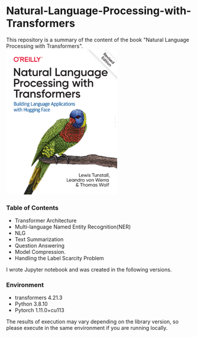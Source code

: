 # Natural-Language-Processing-with-Transformers
This repository is a summary of the content of the book "Natural Language Processing with Transformers". 
<img src="https://github.com/ChangSu-Choi/Natural-Language-Processing-with-Transformers/blob/main/images/Cover.png" width="300"></img>  
### Table of Contents   
- Transformer Architecture  
- Multi-language Named Entity Recognition(NER)
- NLG
- Text Summarization
- Question Answering
- Model Compression.
- Handling the Label Scarcity Problem
  
I wrote Jupyter notebook and was created in the following versions.
### Environment
- transformers 4.21.3
- Python 3.8.10
- Pytorch 1.11.0+cu113  

The results of execution may vary depending on the library version, so please execute in the same environment if you are running locally.
